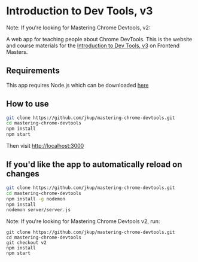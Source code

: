 # Introduction to Dev Tools, v3

Note: If you're looking for Mastering Chrome Devtools, v2:

A web app for teaching people about Chrome DevTools. This is the website and course materials for the [Introduction to Dev Tools, v3](https://frontendmasters.com/workshops/dev-tools-v3/) on Frontend Masters.

## Requirements

This app requires Node.js which can be downloaded [here](https://nodejs.org/)

## How to use

```bash
git clone https://github.com/jkup/mastering-chrome-devtools.git
cd mastering-chrome-devtools
npm install
npm start
```

Then visit [http://localhost:3000](http://localhost:3000)

## If you'd like the app to automatically reload on changes

```bash
git clone https://github.com/jkup/mastering-chrome-devtools.git
cd mastering-chrome-devtools
npm install -g nodemon
npm install
nodemon server/server.js
```

Note: If you're looking for Mastering Chrome Devtools v2, run:

```
git clone https://github.com/jkup/mastering-chrome-devtools.git
cd mastering-chrome-devtools
git checkout v2
npm install
npm start
```
